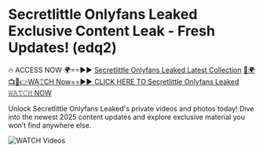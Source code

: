 # Secretlittle Onlyfans Leaked Exclusive Content Leak - Fresh Updates! (edq2)

🔥 ACCESS NOW 🌍==►► <a href="https://tinyurl.com/3fjeunct" rel="nofollow">Secretlittle Onlyfans Leaked Latest Collection</a></h3>
[🔴🌍📺📱👉WA𝚃CH Now==►► CLICK HERE TO Secretlittle Onlyfans Leaked 𝚆𝙰𝚃𝙲𝙷 NOW](https://tinyurl.com/3fjeunct)

Unlock Secretlittle Onlyfans Leaked's private videos and photos today! Dive into the newest 2025 content updates and explore exclusive material you won’t find anywhere else.


<a href="https://tinyurl.com/3fjeunct" rel="nofollow" data-target="animated-image.originalLink"><img src="https://camo.githubusercontent.com/8a4f000d20f83aca3bf7ec5f350d767afa0574a8a352519fd8cfa583a6f93a33/68747470733a2f2f692e696d6775722e636f6d2f644a486b345a712e676966" alt="WATCH Videos" data-canonical-src="https://i.imgur.com/dJHk4Zq.gif" style="max-width: 100%; display: inline-block;" data-target="animated-image.originalImage"></a>
